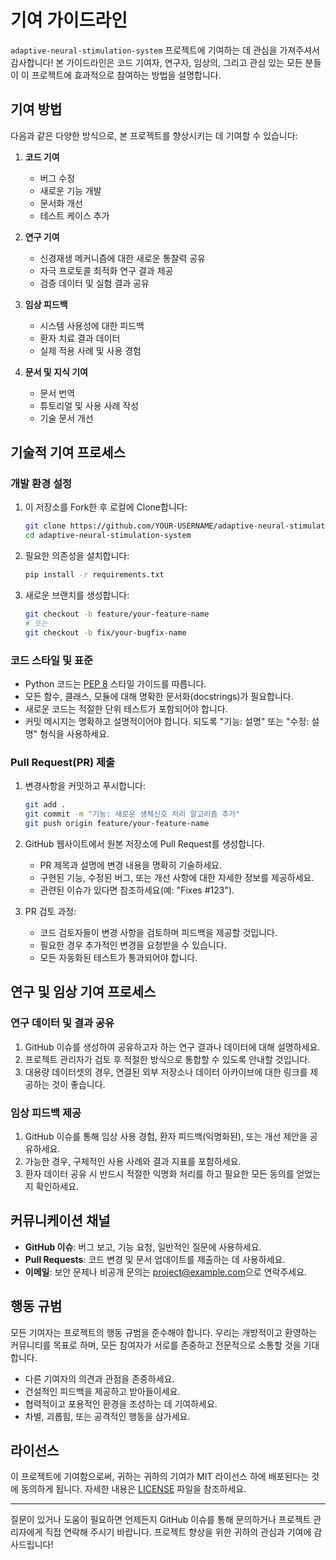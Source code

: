 # 기여 가이드라인

`adaptive-neural-stimulation-system` 프로젝트에 기여하는 데 관심을 가져주셔서 감사합니다! 본 가이드라인은 코드 기여자, 연구자, 임상의, 그리고 관심 있는 모든 분들이 이 프로젝트에 효과적으로 참여하는 방법을 설명합니다.

## 기여 방법

다음과 같은 다양한 방식으로, 본 프로젝트를 향상시키는 데 기여할 수 있습니다:

1. **코드 기여**
   - 버그 수정
   - 새로운 기능 개발
   - 문서화 개선
   - 테스트 케이스 추가

2. **연구 기여**
   - 신경재생 메커니즘에 대한 새로운 통찰력 공유
   - 자극 프로토콜 최적화 연구 결과 제공
   - 검증 데이터 및 실험 결과 공유

3. **임상 피드백**
   - 시스템 사용성에 대한 피드백
   - 환자 치료 결과 데이터
   - 실제 적용 사례 및 사용 경험

4. **문서 및 지식 기여**
   - 문서 번역
   - 튜토리얼 및 사용 사례 작성
   - 기술 문서 개선

## 기술적 기여 프로세스

### 개발 환경 설정

1. 이 저장소를 Fork한 후 로컬에 Clone합니다:
   ```bash
   git clone https://github.com/YOUR-USERNAME/adaptive-neural-stimulation-system.git
   cd adaptive-neural-stimulation-system
   ```

2. 필요한 의존성을 설치합니다:
   ```bash
   pip install -r requirements.txt
   ```

3. 새로운 브랜치를 생성합니다:
   ```bash
   git checkout -b feature/your-feature-name
   # 또는 
   git checkout -b fix/your-bugfix-name
   ```

### 코드 스타일 및 표준

- Python 코드는 [PEP 8](https://www.python.org/dev/peps/pep-0008/) 스타일 가이드를 따릅니다.
- 모든 함수, 클래스, 모듈에 대해 명확한 문서화(docstrings)가 필요합니다.
- 새로운 코드는 적절한 단위 테스트가 포함되어야 합니다.
- 커밋 메시지는 명확하고 설명적이어야 합니다. 되도록 "기능: 설명" 또는 "수정: 설명" 형식을 사용하세요.

### Pull Request(PR) 제출

1. 변경사항을 커밋하고 푸시합니다:
   ```bash
   git add .
   git commit -m "기능: 새로운 생체신호 처리 알고리즘 추가"
   git push origin feature/your-feature-name
   ```

2. GitHub 웹사이트에서 원본 저장소에 Pull Request를 생성합니다.
   - PR 제목과 설명에 변경 내용을 명확히 기술하세요.
   - 구현된 기능, 수정된 버그, 또는 개선 사항에 대한 자세한 정보를 제공하세요.
   - 관련된 이슈가 있다면 참조하세요(예: "Fixes #123").

3. PR 검토 과정:
   - 코드 검토자들이 변경 사항을 검토하며 피드백을 제공할 것입니다.
   - 필요한 경우 추가적인 변경을 요청받을 수 있습니다.
   - 모든 자동화된 테스트가 통과되어야 합니다.

## 연구 및 임상 기여 프로세스

### 연구 데이터 및 결과 공유

1. GitHub 이슈를 생성하여 공유하고자 하는 연구 결과나 데이터에 대해 설명하세요.
2. 프로젝트 관리자가 검토 후 적절한 방식으로 통합할 수 있도록 안내할 것입니다.
3. 대용량 데이터셋의 경우, 연결된 외부 저장소나 데이터 아카이브에 대한 링크를 제공하는 것이 좋습니다.

### 임상 피드백 제공

1. GitHub 이슈를 통해 임상 사용 경험, 환자 피드백(익명화된), 또는 개선 제안을 공유하세요.
2. 가능한 경우, 구체적인 사용 사례와 결과 지표를 포함하세요.
3. 환자 데이터 공유 시 반드시 적절한 익명화 처리를 하고 필요한 모든 동의를 얻었는지 확인하세요.

## 커뮤니케이션 채널

- **GitHub 이슈**: 버그 보고, 기능 요청, 일반적인 질문에 사용하세요.
- **Pull Requests**: 코드 변경 및 문서 업데이트를 제출하는 데 사용하세요.
- **이메일**: 보안 문제나 비공개 문의는 [project@example.com](mailto:project@example.com)으로 연락주세요.

## 행동 규범

모든 기여자는 프로젝트의 행동 규범을 준수해야 합니다. 우리는 개방적이고 환영하는 커뮤니티를 목표로 하며, 모든 참여자가 서로를 존중하고 전문적으로 소통할 것을 기대합니다.

- 다른 기여자의 의견과 관점을 존중하세요.
- 건설적인 피드백을 제공하고 받아들이세요.
- 협력적이고 포용적인 환경을 조성하는 데 기여하세요.
- 차별, 괴롭힘, 또는 공격적인 행동을 삼가세요.

## 라이선스

이 프로젝트에 기여함으로써, 귀하는 귀하의 기여가 MIT 라이선스 하에 배포된다는 것에 동의하게 됩니다. 자세한 내용은 [LICENSE](./LICENSE) 파일을 참조하세요.

---

질문이 있거나 도움이 필요하면 언제든지 GitHub 이슈를 통해 문의하거나 프로젝트 관리자에게 직접 연락해 주시기 바랍니다. 프로젝트 향상을 위한 귀하의 관심과 기여에 감사드립니다!